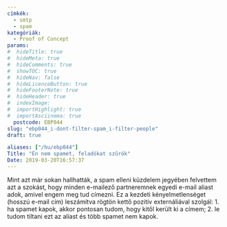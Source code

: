 ```yaml
---
címkék:
  - smtp
  - spam
kategóriák:
  - Proof of Concept
params:
#  hideTitle: true
#  hideMeta: true
#  hideComments: true
#  showTOC: true
#  hideNav: false
#  hideLicenceButton: true
#  hideFooterNote: true
#  hideHeader: true
#  indexImage: 
#  importHighlight: true
#  importAsciinema: true
  postcode: EBP044
slug: "ebp044_i-dont-filter-spam_i-filter-people"
draft: true

aliases: ["/hu/ebp044"]
Title: "Én nem spamet, feladókat szűrök"
Date: 2019-03-20T16:57:37
---
```


Mint azt már sokan hallhatták, a spam elleni küzdelem jegyében felvettem azt a szokást, hogy minden e-mailező partneremnek egyedi e-mail aliast adok, amivel engem meg tud címezni. Ez a kezdeti kényelmetlenséget (hosszú e-mail cím) leszámítva rögtön kettő pozitív externáliával szolgál: 1. ha spamet kapok, akkor pontosan tudom, hogy kitől került ki a címem; 2. le tudom tiltani ezt az aliast és több spamet nem kapok.


